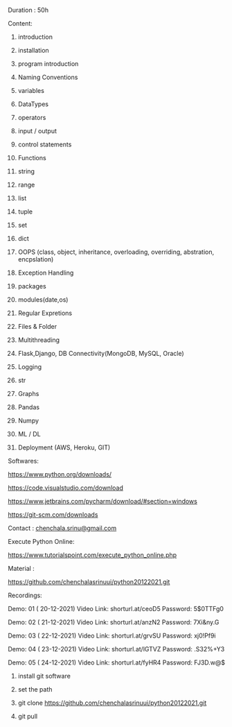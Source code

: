 Duration : 50h

Content:

1. introduction

2. installation

3. program introduction

4. Naming Conventions

5. variables  

6. DataTypes 

7. operators

8. input / output

9. control statements

10. Functions 

11. string

12. range

13. list

14. tuple

15. set 

16. dict 

17. OOPS (class, object, inheritance, overloading, overriding, abstration, encpslation)

18. Exception Handling

19. packages

20. modules(date,os)

21. Regular Expretions

22. Files & Folder

23. Multithreading

24. Flask,Django, DB Connectivity(MongoDB, MySQL, Oracle) 

25. Logging

26. str

27. Graphs

28. Pandas

29. Numpy

30. ML / DL

31. Deployment (AWS, Heroku, GIT)




Softwares: 

https://www.python.org/downloads/

https://code.visualstudio.com/download

https://www.jetbrains.com/pycharm/download/#section=windows

https://git-scm.com/downloads

Contact : chenchala.srinu@gmail.com

Execute Python Online: 

https://www.tutorialspoint.com/execute_python_online.php


Material :

https://github.com/chenchalasrinuui/python20122021.git



Recordings:

Demo: 01 ( 20-12-2021)
Video Link: shorturl.at/ceoD5
Password: 5$0TTFg0

Demo: 02 ( 21-12-2021)
Video Link: shorturl.at/anzN2
Password: 7Xi&ny.G

Demo: 03 ( 22-12-2021)
Video Link: shorturl.at/grvSU
Password: xj0!Pf9i

Demo: 04 ( 23-12-2021)
Video Link: shorturl.at/lGTVZ
Password: .S32%+Y3

Demo: 05 ( 24-12-2021)
Video Link: shorturl.at/fyHR4
Password: FJ3D.w@$


1. install git software

2. set the path

3. git clone https://github.com/chenchalasrinuui/python20122021.git

4. git pull





  

